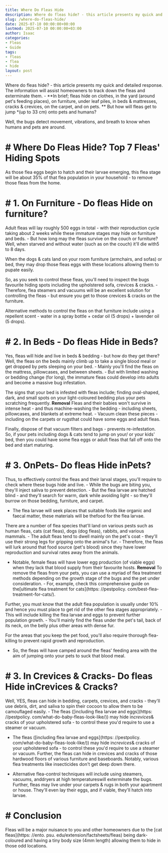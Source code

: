 ```yaml
---
title: Where Do Fleas Hide
description: Where do fleas hide? - this article presents my quick and detailed response. The information will assist homeowners to track down the fleas and exterminate...
slug: /where-do-fleas-hide/
date: 2025-07-10 00:00:00+00:00
lastmod: 2025-07-10 00:00:00+03:00
author: Isaac
categories:
- Fleas
- Guide
tags:
- fleas
- flea
- hide
layout: post
---
```


Where do fleas hide? - this article presents my quick and detailed response. The information will assist homeowners to track down the fleas and exterminate them. - **In brief; fleas hide on clothes, in the yard (around pet's feeding places), on furniture, under leaf piles, in beds & mattresses, cracks & crevices, on the carpet, and on pets. ** But how will fleas get to jump *(up to 33 cm) onto pets and humans?

Well, the bugs detect movement, vibrations, and breath to know when humans and pets are around.

# # Where Do Fleas Hide? Top 7 Fleas' Hiding Spots

As those flea eggs begin to hatch and their larvae emerging, this flea stage will be about 35% of that flea population in your household - to remove those fleas from the home.

# # 1. On Furniture - Do fleas Hide on furniture?

Adult fleas will lay roughly 500 eggs in total - with their reproduction cycle taking about 2 weeks while these immature stages may hide on furniture and beds. - But how long may the fleas survive on the couch or furniture? Well, when starved and without water (such as on the couch) it'll die with5 to 8 days.

When the dogs & cats land on your room furniture (armchairs, and sofas) or bed, they may drop those fleas eggs with these locations allowing them to pupate easily.

So, as you seek to control these fleas, you'll need to inspect the bugs favourite hiding spots including the upholstered sofa, crevices & cracks. - Therefore, flea steamers and vacuums will be an excellent solution for controlling the fleas - but ensure you get to those crevices & cracks on the furniture.

Alternative methods to control the fleas on that furniture include using a repellent scent - water in a spray bottle + cedar oil (5 drops) + lavender oil (5 drops).

# # 2. In Beds - Do fleas Hide in Beds?

Yes, fleas will hide and live in beds & bedding - but how do they get there? Well, the fleas on the beds mainly climb up to take a single blood meal or get dropped by pets sleeping on your bed. - Mainly you'll find the fleas on the mattress, pillowcases, and between sheets. - But with limited washing or bedding change (for long), the immature fleas could develop into adults and become a massive bug infestation.

The signs that your bed is infested with fleas include; finding oval-shaped, dark, and small spots on your light-coloured bedding plus your pets scratching frequently. **Removal** Fleas and their babies won't survive in intense heat - and thus machine-washing the bedding - including sheets, pillowcases, and blankets at extreme heat. - Vacuum clean these pieces -including on the carpets or rugsthat could have some eggs and adult fleas.

Finally, dispose of that vacuum filters and bags - prevents re-infestation. So, if your pets including dogs & cats tend to jump on your/ or your kids' bed, then you could have some flea eggs or adult fleas that fall off onto the bed and start maturing.

# # 3. OnPets- Do fleas Hide inPets?

Thus, to effectively control the fleas and their larval stages, you'll require to check where these bugs hide and live. - While the bugs are biting you, they'll inject saliva to prevent detection. - But the flea larvae are hatched blind - and they'll search for warm, dark while avoiding light - so they'll burrow on those bedding, furniture, and carpet.

- The flea larvae will seek places that suitable foods like organic and faecal matter, these materials will be thefood for the flea larvae.

There are a number of flea species that'll land on various pests such as human fleas, cats (cat fleas), dogs (dog fleas), rabbits, and various mammals. - The adult fleas tend to dwell mainly on the pet's coat - they'll use their strong legs for gripping onto the animal's fur. - Therefore, the fleas will lurk around that food source (pet's blood) since they have lower reproduction and survival rates away from the animals.

- Notable, female fleas will have lower egg production (of viable eggs) when they lack that blood supply from their favourite hosts. **Removal** To remove the fleas from your pets, you can use a myriad of flea treatment methods depending on the growth stage of the bugs and the pet under consideration. - For, example, check this comprehensive guide on the[ultimate flea treatment for cats](https: //pestpolicy. com/best-flea-treatment-for-cats/).

Further, you must know that the adult flea population is usually under 10% and hence you must place to get rid of the other flea stages appropriately. - This will include killing the flea larvae and eggs to prevent further population growth. - You'll mainly find the fleas under the pet's tail, back of its neck, on the belly plus other areas with dense fur.

For the areas that you keep the pet food, you'll also require thorough flea-killing to prevent rapid growth and reproduction.

- So, the fleas will have camped around the fleas' feeding area with the aim of jumping onto your pets to suck that blood meal.

# # 3. In Crevices & Cracks- Do fleas Hide inCrevices & Cracks?

Well, YES, fleas can hide in bedding, carpets, crevices, and cracks - they'll use debris, dirt, and saliva to spin their cocoon to allow them to be camouflaged easily. - The fleas ([including flea larvae and eggs](https: //pestpolicy. com/what-do-baby-fleas-look-like/)) may hide in*crevices*& cracks of your upholstered sofa - to control these you'd require to use a steamer or vacuum.

- The fleas ([including flea larvae and eggs](https: //pestpolicy. com/what-do-baby-fleas-look-like/)) may hide in*crevices*& cracks of your upholstered sofa - to control these you'd require to use a steamer or vacuum. Further, the fleas can hide in crevices and cracks of those hardwood floors of various furniture and baseboards. Notably, various flea treatments like insecticides don't get deep down there.

- Alternative flea-control techniques will include using steamers, vacuums, anddryers at high temperatureswill exterminate the bugs. Further, fleas may live under your carpets & rugs in both your apartment or house. They'll even lay their eggs, and if viable, they'll hatch into larvae.

# # Conclusion

Fleas will be a major nuisance to you and other homeowners due to the [cat fleas](https: //ento. psu. edu/extension/factsheets/fleas) being dark-coloured and having a tiny body size (4mm length) allowing them to hide in those odd locations.
